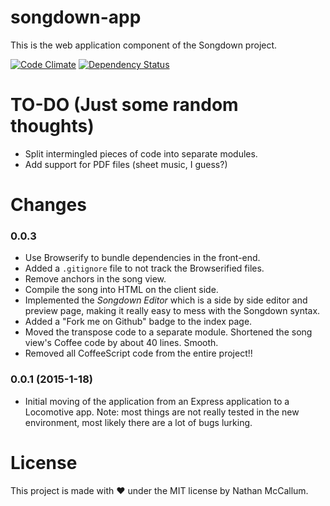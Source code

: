 # songdown-app

This is the web application component of the Songdown project.

[![Code Climate](https://codeclimate.com/github/1vasari/songdown-app/badges/gpa.svg)](https://codeclimate.com/github/1vasari/songdown-app)
[![Dependency Status](https://david-dm.org/1vasari/songdown-app.svg?style=flat-square)](https://david-dm.org/1vasari/songdown-app)

# TO-DO (Just some random thoughts)
- Split intermingled pieces of code into separate modules.
- Add support for PDF files (sheet music, I guess?)

# Changes

### 0.0.3
- Use Browserify to bundle dependencies in the front-end.
- Added a `.gitignore` file to not track the Browserified files.
- Remove anchors in the song view.
- Compile the song into HTML on the client side.
- Implemented the *Songdown Editor* which is a side by side editor and preview page, making it really easy to mess with the Songdown syntax.
- Added a "Fork me on Github" badge to the index page.
- Moved the transpose code to a separate module. Shortened the song view's Coffee code by about 40 lines. Smooth.
- Removed all CoffeeScript code from the entire project!!

### 0.0.1 (2015-1-18)
- Initial moving of the application from an Express application to a Locomotive app. Note: most things are not really tested in the new environment, most likely there are a lot of bugs lurking.

# License

This project is made with :heart: under the MIT license by Nathan McCallum.
